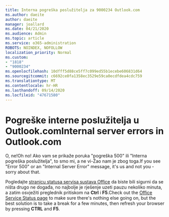 ```yaml
---
title: Interna pogreška poslužitelja za 9000234 Outlook.com
ms.author: daeite
author: daeite
manager: joallard
ms.date: 04/21/2020
ms.audience: Admin
ms.topic: article
ms.service: o365-administration
ROBOTS: NOINDEX, NOFOLLOW
localization_priority: Normal
ms.custom:
- "1818"
- "9000234"
ms.openlocfilehash: 10dfff5d88ce5ff7c099ed55b1ecebe606831d64
ms.sourcegitcommit: c6692ce0fa1358ec3529e59ca0ecdfdea4cdc759
ms.translationtype: MT
ms.contentlocale: hr-HR
ms.lasthandoff: 09/14/2020
ms.locfileid: "47671580"
---
```

# <a name="internal-server-errors-in-outlookcom"></a><span data-ttu-id="4946d-102">Pogreške interne poslužitelja u Outlook.com</span><span class="sxs-lookup"><span data-stu-id="4946d-102">Internal server errors in Outlook.com</span></span>

<span data-ttu-id="4946d-103">O, ne!</span><span class="sxs-lookup"><span data-stu-id="4946d-103">Oh no!</span></span> <span data-ttu-id="4946d-104">Ako vam se prikaže poruka "pogreška 500" ili "Interna pogreška poslužitelja", to smo mi, a ne vi-Žao nam je zbog toga.</span><span class="sxs-lookup"><span data-stu-id="4946d-104">If you see "Error 500" or an "Internal Server Error" message, it's us and not you - sorry about that.</span></span>

<span data-ttu-id="4946d-105">Pogledajte [stranicu statusa servisa sustava Office](https://portal.office.com/servicestatus) da biste bili sigurni da se ništa drugo ne događa, no najbolje je rješenje uzeti pauzu nekoliko minuta, a zatim osvježiti preglednik pritiskom na **Ctrl** i **F5**.</span><span class="sxs-lookup"><span data-stu-id="4946d-105">Check out the [Office Service Status page](https://portal.office.com/servicestatus) to make sure there's nothing else going on, but the best solution is to take a break for a few minutes, then refresh your browser by pressing **CTRL** and **F5**.</span></span>